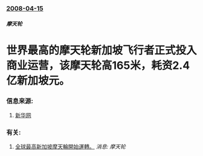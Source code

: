 ### [2008-04-15](/news/2008/04/15/index.md)

##### 摩天轮
# 世界最高的摩天轮新加坡飞行者正式投入商业运营，该摩天轮高165米，耗资2.4亿新加坡元。




### 信息来源:

1. [新华网](http://news.xinhuanet.com/newscenter/2008-04/16/content_7984771.htm)

### 有关:

1. [全球最高新加坡摩天輪開始運轉。](/news/2008/02/11/全球最高新加坡摩天輪開始運轉.md) _消息: 摩天轮_
